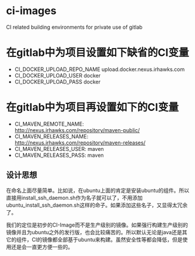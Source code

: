 # ci-images

CI related building environments for private use of gitlab


# 在gitlab中为项目设置如下缺省的CI变量

- CI_DOCKER_UPLOAD_REPO_NAME upload.docker.nexus.irhawks.com
- CI_DOCKER_UPLOAD_USER docker
- CI_DOCKER_UPLOAD_PASS docker

# 在gitlab中为项目再设置如下的CI变量

- CI_MAVEN_REMOTE_NAME: http://nexus.irhawks.com/repository/maven-public/
- CI_MAVEN_RELEASES_NAME: http://nexus.irhawks.com/repository/maven-releases/
- CI_MAVEN_RELEASES_USER: maven
- CI_MAVEN_RELEASES_PASS: maven

## 设计思想

在命名上面尽量简单。比如说，在ubuntu上面的肯定是安装ubuntu的组件。所以直接用install_ssh_daemon.sh作为名子就可以了，不用添加ubuntu_install_ssh_daemon.sh这样的命子。如果添加这些名子，又显得太冗余了。

我们的定位是初步的CI-Image而不是生产级别的镜像。如果强行构建生产级别的镜像并且为ubuntu之外的发行版，也会比较痛苦的。所以默认无论是java还是其它的组件，CI的镜像都全部基于ubuntu来构建。虽然安全性等都会降低，但是使用还是会一直更方便一些的。
